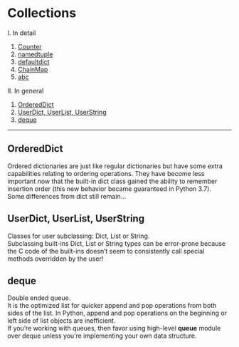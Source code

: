 # Collections  
I. In detail
1. [Counter](collections/Counter.md)  
2. [namedtuple](collections/namedtuple.md)  
3. [defaultdict](collections/defaultdict.md)  
4. [ChainMap](collections/ChainMap.md)  
5. [abc](collections/abc.md)
  
II. In general

1. [OrderedDict](#OrderedDict)
2. [UserDict, UserList, UserString](#)
3. [deque](#deque-)  

---

## OrderedDict  
Ordered dictionaries are just like regular dictionaries but have some extra capabilities relating to ordering operations. They have become less important now that the built-in dict class gained the ability to remember insertion order (this new behavior became guaranteed in Python 3.7).  
Some differences from dict still remain...  
## UserDict, UserList, UserString  
Classes for user subclassing:  Dict, List or String.  
Subclassing built-ins Dict, List or String types can be error-prone because the C code of the built-ins doesn’t seem to consistently call special methods overridden by the user!  
## deque  
Double ended queue.  
It is the optimized list for quicker append and pop operations from both sides of the list.
In Python, append and pop operations on the beginning or left side of list objects are inefficient.  
If you’re working with queues, then favor using high-level **queue** module over deque unless you’re implementing your own data structure.  


